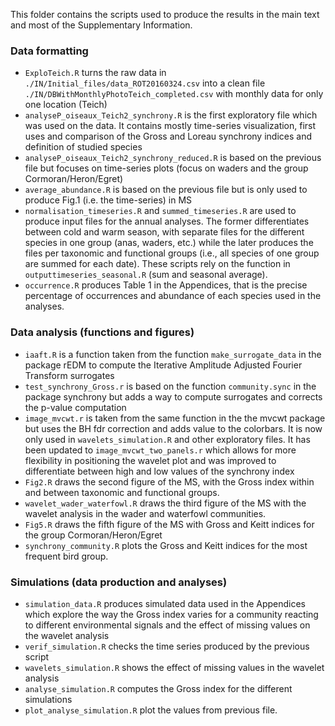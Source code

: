 This folder contains the scripts used to produce the results in the main text and most of the Supplementary Information.

### Data formatting

* `ExploTeich.R` turns the raw data in `./IN/Initial_files/data_ROT20160324.csv` into a clean file `./IN/DBWithMonthlyPhotoTeich_completed.csv` with monthly data for only one location (Teich)
* `analyseP_oiseaux_Teich2_synchrony.R` is the first exploratory file which was used on the data. It contains mostly time-series visualization, first uses and comparison of the Gross and Loreau synchrony indices and definition of studied species
* `analyseP_oiseaux_Teich2_synchrony_reduced.R` is based on the previous file but focuses on time-series plots (focus on waders and the group Cormoran/Heron/Egret)
* `average_abundance.R` is based on the previous file but is only used to produce Fig.1 (i.e. the time-series) in MS 
* `normalisation_timeseries.R` and `summed_timeseries.R` are used to produce input files for the annual analyses. The former differentiates between cold and warm season, with separate files for the different species in one group (anas, waders, etc.) while the later produces the files per taxonomic and functional groups (i.e., all species of one group are summed for each date). These scripts rely on the function in `outputtimeseries_seasonal.R` (sum and seasonal average). 
* `occurrence.R` produces Table 1 in the Appendices, that is the precise percentage of occurrences and abundance of each species used in the analyses.

### Data analysis (functions and figures)
* `iaaft.R` is a function taken from the function `make_surrogate_data` in the package rEDM to compute the Iterative Amplitude Adjusted Fourier Transform surrogates
* `test_synchrony_Gross.r` is based on the function `community.sync` in the package synchrony but adds a way to compute surrogates and corrects the p-value computation
* `image_mvcwt.r` is taken from the same function in the the mvcwt package but uses the BH fdr correction and adds value to the colorbars. It is now only used in `wavelets_simulation.R` and other exploratory files. It has been updated to `image_mvcwt_two_panels.r` which allows for more flexibility in positioning the wavelet plot and was improved to differentiate between high and low values of the synchrony index
* `Fig2.R` draws the second figure of the MS, with the Gross index within and between taxonomic and functional groups.
* `wavelet_wader_waterfowl.R` draws the third figure of the MS with the wavelet analysis in the wader and waterfowl communities.
* `Fig5.R` draws the fifth figure of the MS with Gross and Keitt indices for the group Cormoran/Heron/Egret
* `synchrony_community.R` plots the Gross and Keitt indices for the most frequent bird group.

### Simulations (data production and analyses)
* `simulation_data.R` produces simulated data used in the Appendices which explore the way the Gross index varies for a community reacting to different environmental signals and the effect of missing values on the wavelet analysis
* `verif_simulation.R` checks the time series produced by the previous script
* `wavelets_simulation.R` shows the effect of missing values in the wavelet analysis
* `analyse_simulation.R` computes the Gross index for the different simulations
* `plot_analyse_simulation.R` plot the values from previous file.
